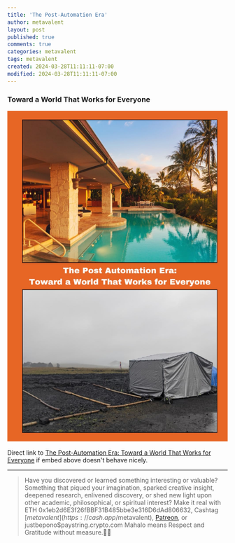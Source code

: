 ```yaml
---
title: 'The Post-Automation Era'
author: metavalent
layout: post
published: true
comments: true
categories: metavalent
tags: metavalent
created: 2024-03-28T11:11:11-07:00
modified: 2024-03-28T11:11:11-07:00
---
```


### Toward a World That Works for Everyone

[![Book - The Post-Automation Era: Toward a World That Works for Everyone](../assets/images/PostAutomationEraBookCover.jpg)](https://www.amazon.com/dp/1732930031)

Direct link to [The Post-Automation Era: Toward a World That Works for Everyone](https://www.amazon.com/dp/1732930031) if embed above doesn't behave nicely.

---
> Have you discovered or learned something interesting or valuable? Something that piqued your imagination, sparked creative insight, deepened research, enlivened discovery, or shed new light upon other academic, philosophical, or spiritual interest? Make it real with ETH 0x1eb2d6E3f26fBBF31B485bbe3e316D6dAd806632, Cashtag [$metavalent](https://cash.app/$metavalent), [Patreon](https://patreon.com/metavalent), or justbepono$paystring.crypto.com Mahalo means Respect and Gratitude without measure.🙏🏼
